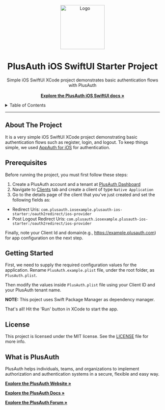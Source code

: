 
<div align="center">
  <a href="https://plusauth.com/">
    <img src="https://docs.plusauth.com/favicon.png" alt="Logo" width="144">
  </a>
</div>

<h1 align="center">PlusAuth iOS SwiftUI Starter Project</h1>

 <p align="center">
    Simple iOS SwiftUI XCode project demonstrates basic authentication flows with PlusAuth
    <br />
    <br />
    <a href="https://docs.plusauth.com/quickStart/native/ios/swiftui" target="_blank"><strong>Explore the PlusAuth iOS SwiftUI docs »</strong></a>
</p>

<details>
  <summary>Table of Contents</summary>
    <li><a href="#about-the-project">About The Project</a></li>
    <li><a href="#prerequisites">Prerequisites</a></li>
    <li><a href="#getting-started">Getting Started</a></li>
    <li><a href="#license">License</a></li>
    <li><a href="#what-is-plusauth">What is PlusAuth</a></li>
 </ol>
</details>

---

## About The Project

It is a very simple iOS SwiftUI XCode project demonstrating basic authentication flows such as register, login, and logout. To keep things simple, we used [AppAuth for iOS](https://openid.github.io/AppAuth-iOS/) for authentication.

## Prerequisites

Before running the project, you must first follow these steps:

1. Create a PlusAuth account and a tenant at [PlusAuth Dashboard](https://dashboard.plusauth.com)
2. Navigate to [Clients](https://dashboard.plusauth.com/~clients) tab and create a client of type `Native Application`
3. Go to the details page of the client that you've just created and set the following fields as:

- Redirect Uris:  `com.plusauth.iosexample.plusauth-ios-starter:/oauth2redirect/ios-provider`
- Post Logout Redirect Uris:  `com.plusauth.iosexample.plusauth-ios-starter:/oauth2redirect/ios-provider`

Finally, note your Client Id and domain(e.g., https://example.plusauth.com) for app configuration on the next step.

## Getting Started

First, we need to supply the required configuration values for the application. Rename `PlusAuth.example.plist` file, under the root folder, as `PlusAuth.plist`.

Then modify the values inside `PlusAuth.plist` file using your Client ID and your PlusAuth tenant name.

**NOTE:** This poject uses Swift Package Manager as dependency manager.

That's all! Hit the 'Run' button in XCode to start the app.

## License

This project is licensed under the MIT license. See the [LICENSE](LICENSE) file for more info.

## What is PlusAuth

PlusAuth helps individuals, teams, and organizations to implement authorization and authentication systems in a secure, flexible and easy way.

<a href="https://plusauth.com/" target="_blank"><strong>Explore the PlusAuth Website »</strong></a>

<a href="https://docs.plusauth.com/" target="_blank"><strong>Explore the PlusAuth Docs »</strong></a>

<a href="https://forum.plusauth.com/" target="_blank"><strong>Explore the PlusAuth Forum »</strong></a>
